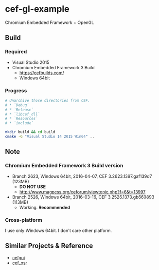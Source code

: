# cef-gl-example
Chromium Embedded Framework + OpenGL

## Build
### Required
* Visual Studio 2015
* Chromium Embedded Framework 3 Build
	* https://cefbuilds.com/
	* Windows 64bit
	
### Progress
```bash
# Unarchive those directories from CEF.
# * `Debug`
# * `Release`
# * `libcef_dll`
# * `Resources`
# * `include`

mkdir build && cd build
cmake -G "Visual Studio 14 2015 Win64" ..
```

## Note
### Chromium Embedded Framework 3 Build version
* Branch 2623, Windows 64bit, 2016-04-07, CEF 3.2623.1397.gaf139d7 (123MB)
	* **DO NOT USE**
	* http://www.magpcss.org/ceforum/viewtopic.php?f=6&t=13997
* Branch 2526, Windows 64bit, 2016-03-16, CEF 3.2526.1373.gb660893 (113MB)
	* Working. **Recommended**
	
### Cross-platform
I use only Windows 64bit. 
I don't care other platform.

## Similar Projects & Reference
* [cefgui](https://github.com/andmcgregor/cefgui)
* [cef_osr](https://github.com/qwertzui11/cef_osr)
